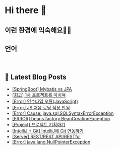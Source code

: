 # Hi there 👋

## 이런 환경에 익숙해요✍🏼

## 언어

<p>
  <img alt="" src= "https://img.shields.io/badge/JavaScript-F7DF1E?style=flat-square&logo=JavaScript&logoColor=white"/> 
  <img alt="" src= "https://img.shields.io/badge/TypeScript-black?logo=typescript&logoColor=blue"/>
</p>

## 📕 Latest Blog Posts

<ul><li><a href='https://hu-studyrecord.tistory.com/95' target='_blank'>[SpringBoot] Mybatis vs JPA</a></li><li><a href='https://hu-studyrecord.tistory.com/94' target='_blank'>[회고] 1차 프로젝트를 마치며</a></li><li><a href='https://hu-studyrecord.tistory.com/93' target='_blank'>[Error] 인수타입 오류(JavaScript)</a></li><li><a href='https://hu-studyrecord.tistory.com/92' target='_blank'>[Error] JS 처음 로딩 적용 안됨</a></li><li><a href='https://hu-studyrecord.tistory.com/91' target='_blank'>[Error] Cause: java.sql.SQLSyntaxErrorException</a></li><li><a href='https://hu-studyrecord.tistory.com/90' target='_blank'>[ERROR] beans.factory.BeanCreationException</a></li><li><a href='https://hu-studyrecord.tistory.com/89' target='_blank'>[Project] 프로젝트 기획하기</a></li><li><a href='https://hu-studyrecord.tistory.com/88' target='_blank'>[IntelliJ + Git] IntelliJ에 Git 연동하기</a></li><li><a href='https://hu-studyrecord.tistory.com/87' target='_blank'>[Server] REST/REST API/RESTful</a></li><li><a href='https://hu-studyrecord.tistory.com/86' target='_blank'>[Error] java.lang.NullPointerException</a></li></ul>